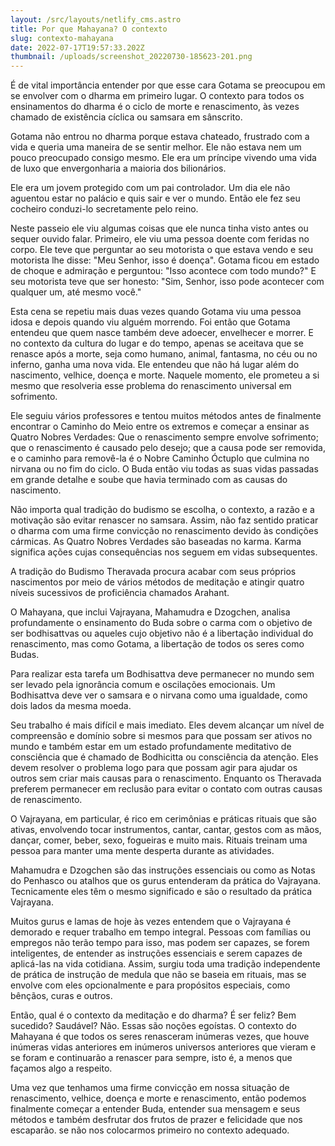 ```yaml
---
layout: /src/layouts/netlify_cms.astro
title: Por que Mahayana? O contexto
slug: contexto-mahayana
date: 2022-07-17T19:57:33.202Z
thumbnail: /uploads/screenshot_20220730-185623-201.png
---
```


É de vital importância entender por que esse cara Gotama se preocupou em se envolver com o dharma em primeiro lugar. O contexto para todos os ensinamentos do dharma é o ciclo de morte e renascimento, às vezes chamado de existência cíclica ou samsara em sânscrito.

Gotama não entrou no dharma porque estava chateado, frustrado com a vida e queria uma maneira de se sentir melhor. Ele não estava nem um pouco preocupado consigo mesmo. Ele era um príncipe vivendo uma vida de luxo que envergonharia a maioria dos bilionários.

Ele era um jovem protegido com um pai controlador. Um dia ele não aguentou estar no palácio e quis sair e ver o mundo. Então ele fez seu cocheiro conduzi-lo secretamente pelo reino.

Neste passeio ele viu algumas coisas que ele nunca tinha visto antes ou sequer ouvido falar. Primeiro, ele viu uma pessoa doente com feridas no corpo. Ele teve que perguntar ao seu motorista o que estava vendo e seu motorista lhe disse: "Meu Senhor, isso é doença". Gotama ficou em estado de choque e admiração e perguntou: "Isso acontece com todo mundo?" E seu motorista teve que ser honesto: "Sim, Senhor, isso pode acontecer com qualquer um, até mesmo você."

Esta cena se repetiu mais duas vezes quando Gotama viu uma pessoa idosa e depois quando viu alguém morrendo. Foi então que Gotama entendeu que quem nasce também deve adoecer, envelhecer e morrer. E no contexto da cultura do lugar e do tempo, apenas se aceitava que se renasce após a morte, seja como humano, animal, fantasma, no céu ou no inferno, ganha uma nova vida. Ele entendeu que não há lugar além do nascimento, velhice, doença e morte. Naquele momento, ele prometeu a si mesmo que resolveria esse problema do renascimento universal em sofrimento.

Ele seguiu vários professores e tentou muitos métodos antes de finalmente encontrar o Caminho do Meio entre os extremos e começar a ensinar as Quatro Nobres Verdades: Que o renascimento sempre envolve sofrimento; que o renascimento é causado pelo desejo; que a causa pode ser removida, e o caminho para removê-la é o Nobre Caminho Óctuplo que culmina no nirvana ou no fim do ciclo. O Buda então viu todas as suas vidas passadas em grande detalhe e soube que havia terminado com as causas do nascimento.

Não importa qual tradição do budismo se escolha, o contexto, a razão e a motivação são evitar renascer no samsara. Assim, não faz sentido praticar o dharma com uma firme convicção no renascimento devido às condições cármicas. As Quatro Nobres Verdades são baseadas no karma. Karma significa ações cujas consequências nos seguem em vidas subsequentes.

A tradição do Budismo Theravada procura acabar com seus próprios nascimentos por meio de vários métodos de meditação e atingir quatro níveis sucessivos de proficiência chamados Arahant.

O Mahayana, que inclui Vajrayana, Mahamudra e Dzogchen, analisa profundamente o ensinamento do Buda sobre o carma com o objetivo de ser bodhisattvas ou aqueles cujo objetivo não é a libertação individual do renascimento, mas como Gotama, a libertação de todos os seres como Budas.

Para realizar esta tarefa um Bodhisattva deve permanecer no mundo sem ser levado pela ignorância comum e oscilações emocionais. Um Bodhisattva deve ver o samsara e o nirvana como uma igualdade, como dois lados da mesma moeda.

Seu trabalho é mais difícil e mais imediato. Eles devem alcançar um nível de compreensão e domínio sobre si mesmos para que possam ser ativos no mundo e também estar em um estado profundamente meditativo de consciência que é chamado de Bodhicitta ou consciência da atenção. Eles devem resolver o problema logo para que possam agir para ajudar os outros sem criar mais causas para o renascimento. Enquanto os Theravada preferem permanecer em reclusão para evitar o contato com outras causas de renascimento.

O Vajrayana, em particular, é rico em cerimônias e práticas rituais que são ativas, envolvendo tocar instrumentos, cantar, cantar, gestos com as mãos, dançar, comer, beber, sexo, fogueiras e muito mais. Rituais treinam uma pessoa para manter uma mente desperta durante as atividades.

Mahamudra e Dzogchen são das instruções essenciais ou como as Notas do Penhasco ou atalhos que os gurus entenderam da prática do Vajrayana. Tecnicamente eles têm o mesmo significado e são o resultado da prática Vajrayana.

Muitos gurus e lamas de hoje às vezes entendem que o Vajrayana é demorado e requer trabalho em tempo integral. Pessoas com famílias ou empregos não terão tempo para isso, mas podem ser capazes, se forem inteligentes, de entender as instruções essenciais e serem capazes de aplicá-las na vida cotidiana. Assim, surgiu toda uma tradição independente de prática de instrução de medula que não se baseia em rituais, mas se envolve com eles opcionalmente e para propósitos especiais, como bênçãos, curas e outros.

Então, qual é o contexto da meditação e do dharma? É ser feliz? Bem sucedido? Saudável? Não. Essas são noções egoístas. O contexto do Mahayana é que todos os seres renasceram inúmeras vezes, que houve inúmeras vidas anteriores em inúmeros universos anteriores que vieram e se foram e continuarão a renascer para sempre, isto é, a menos que façamos algo a respeito.

Uma vez que tenhamos uma firme convicção em nossa situação de renascimento, velhice, doença e morte e renascimento, então podemos finalmente começar a entender Buda, entender sua mensagem e seus métodos e também desfrutar dos frutos de prazer e felicidade que nos escaparão. se não nos colocarmos primeiro no contexto adequado.
